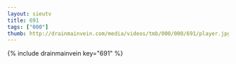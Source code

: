 ```yaml
--- 
layout: sieutv
title: 691
tags: ["000"]
thumb: http://drainmainvein.com/media/videos/tmb/000/000/691/player.jpg
---
```

{% include drainmainvein key="691" %} 
